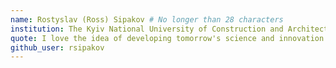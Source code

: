 ```yaml
---
name: Rostyslav (Ross) Sipakov # No longer than 28 characters
institution: The Kyiv National University of Construction and Architectur 🚩 # no longer than 58 characters
quote: I love the idea of developing tomorrow's science and innovation. # no longer than 100 characters, avoid using quotes(") to guarantee the format remains the same.
github_user: rsipakov
---
```

